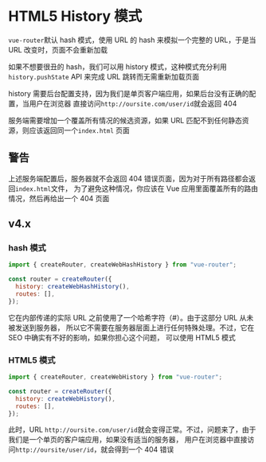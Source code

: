 # HTML5 History 模式

`vue-router`默认 hash 模式，使用 URL 的 hash 来模拟一个完整的 URL，于是当
URL 改变时，页面不会重新加载

如果不想要很丑的 hash，我们可以用 history 模式，这种模式充分利用`history.pushState`
API 来完成 URL 跳转而无需重新加载页面

history 需要后台配置支持，因为我们是单页客户端应用，如果后台没有正确的配置，当用户在浏览器
直接访问`http://oursite.com/user/id`就会返回 404

服务端需要增加一个覆盖所有情况的候选资源，如果 URL 匹配不到任何静态资源，则应该返回同一个`index.html`
页面

## 警告

上述服务端配置后，服务器就不会返回 404 错误页面，因为对于所有路径都会返回`index.html`文件，
为了避免这种情况，你应该在 Vue 应用里面覆盖所有的路由情况，然后再给出一个 404 页面

## v4.x

### hash 模式

```js
import { createRouter, createWebHashHistory } from "vue-router";

const router = createRouter({
  history: createWebHashHistory(),
  routes: [],
});
```

它在内部传递的实际 URL 之前使用了一个哈希字符（#）。由于这部分 URL 从未被发送到服务器，
所以它不需要在服务器层面上进行任何特殊处理。不过，它在 SEO 中确实有不好的影响，如果你担心这个问题，
可以使用 HTML5 模式

### HTML5 模式

```js
import { createRouter, createWebHistory } from "vue-router";

const router = createRouter({
  history: createWebHistory(),
  routes: [],
});
```

此时，URL `http://oursite.com/user/id`就会变得正常。不过，问题来了，由于我们是一个单页的客户端应用，如果没有适当的服务器，
用户在浏览器中直接访问`http://oursite/user/id`，就会得到一个 404 错误
